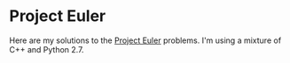 # Project Euler
Here are my solutions to the [Project Euler](projecteuler.net) problems. I'm using a mixture of C++ and Python 2.7.
